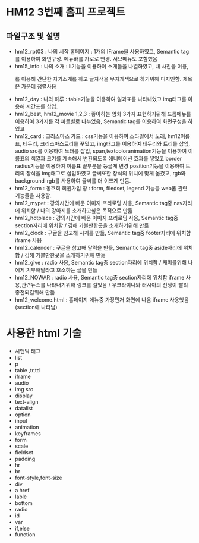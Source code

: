 HM12 3번째 홈피 프로젝트
=====================================================
파일구조 및 설명
--------------------------------------------------

* hm12_rpt03 : 나의 시작 홈페이지 : 1개의 IFrame을 사용하였고, Semantic tag를 이용하여 화면구성. 메뉴바를 가로로 변경. 서브메뉴도 포함했음
* hm15_info : 나의 소개 : li기능을 이용하여 소개들을 나열하였고, 내 사진을 이용, <p>를 이용해 간단한 자기소개를 하고 글자색을 무지개색으로 하기위해 디자인함. 제목은 가운데 정렬사용 
* hm12_day : 나의 하루 : table기능을 이용하여 일과표를 나타내었고 img태그를 이용해 시간표를 삽입.
* hm12_best, hm12_movie 1,2,3 : 좋아하는 영화 3가지 표현하기위해 드롭메뉴를 이용하여 3가지를 각 파트별로 나누었음, Semantic tag를 이용하여 화면구성을 하였고 
* hm12_card : 크리스마스 카드 : css기능을 이용하여 스타일에서 노래, hm12이름표, 테두리, 크리스마스트리를 꾸몄고, img태그를 이용하여 테두리와 트리를 삽입, audio src를 이용하여 노래를 삽입, span,textcoloranimation기능을 이용하여 이름표의 색깔과 크기를 계속해서 변환되도록 애니메이션 효과를 넣었고 border radius기능을 이용하여 이름표 끝부분을 둥글게 변경 position기능을 이용하여 트리의 장식을 img태그로 삽입하였고 글씨또한 장식의 위치에 맞게 옮겼고, rgb와 background-rgb를 사용하여 글씨를 더 이쁘게 만듬.
* hm12_form : 동호회 회원가입 창 : form, filedset, legend 기능등 web폼 관련 기능들을 사용함.
* hm12_mypet : 강의시간에 배운 이미지 프리로딩 사용, Semantic tag중 nav자리에 위치함 / 나의 강아지를 소개하고싶은 목적으로 만듦 
* hm12_hotplace : 강의시간에 배운 이미지 프리로딩 사용, Semantic tag중 section자리에 위치함 / 김해 가볼만한곳을 소개하기위해 만듦 
* hm12_clock : 구글을 참고해 시계를 만듦, Semantic tag중 footer자리에 위치함 iframe 사용
* hm12_calender : 구글을 참고해 달력을 만듦, Semantic tag중 aside자리에 위치함 / 김해 가볼만한곳을 소개하기위해 만듦 
* hm12_give : radio 사용, Semantic tag중 section자리에 위치함 / 재미를위해 나에게 기부해달라고 호소하는 글을 만듦
* hm12_NOWAR : radio 사용, Semantic tag중 section자리에 위치함 iframe 사용,관련뉴스를 나타내기위해 링크를 걸었음 / 우크라이나와 러시아의 전쟁이 빨리 종전되길위해 만듦  
* hm12_welcome.html : 홈페이지 메뉴중 가장먼저 화면에 나옴 iframe 사용했음 (section에 나타남)

  
  
  
사용한 html 기술
===================================================================
  
* 시맨틱 태그
* list
* p
* table ,tr,td
* iframe
* audio
* img src
* display
* text-align
* datalist
* option
* input
* animation
* keyframes
* form
* scale
* fieldset
* padding
* hr
* br
* font-style,font-size
* div
* a href
* lable
* bottom  
* radio
* id
* var
* if,else
* function
